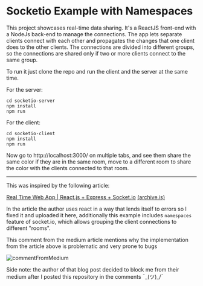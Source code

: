 # Socketio Example with Namespaces

This project showcases real-time data sharing. It's a ReactJS front-end with a NodeJs back-end to manage the connections. The app lets separate clients connect with each other and propagates the changes that one client does to the other clients. The connections are divided into different groups, so the connections are shared only if two or more clients connect to the same group.

To run it just clone the repo and run the client and the server at the same time.

For the server:

```
cd socketio-server
npm install
npm run
```

For the client:
```
cd socketio-client
npm install
npm run
```
Now go to http://localhost:3000/ on multiple tabs, and see them share the same color if they are in the same room, move to a different room to share the color with the clients connected to that room.

---

This was inspired by the following article:

[Real Time Web App | React.js + Express + Socket.io](https://codeburst.io/isomorphic-web-app-react-js-express-socket-io-e2f03a469cd3) [(archive.is)](http://archive.is/Y0eMZ)

In the article the author uses react in a way that lends itself to errors so I fixed it and uploaded it here, additionally this example includes `namespaces` feature of socket.io, which allows grouping the client connections to different "rooms".

This comment from the medium article mentions why the implementation from the article above is problematic and very prone to bugs


![commentFromMedium](https://i.imgur.com/sb9a5pd.png)

Side note: the author of that blog post decided to block me from their medium after I posted this repository in the comments  ¯\_(ツ)_/¯
